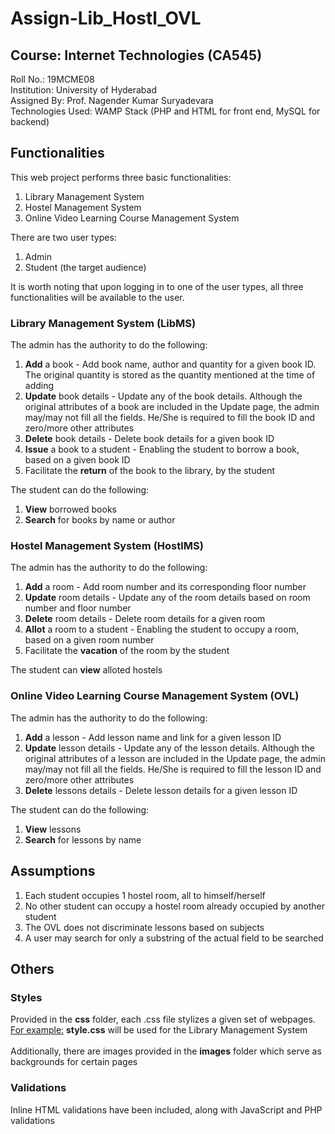 # Assign-Lib_Hostl_OVL
## Course: Internet Technologies (CA545)

Roll No.: 19MCME08<br>
Institution: University of Hyderabad<br>
Assigned By: Prof. Nagender Kumar Suryadevara<br>
Technologies Used: WAMP Stack (PHP and HTML for front end, MySQL for backend)

## Functionalities
This web project performs three basic functionalities:
1. Library Management System
2. Hostel Management System
3. Online Video Learning Course Management System

There are two user types:
1. Admin
2. Student (the target audience)

It is worth noting that upon logging in to one of the user types, all three functionalities will be available to the user.

### Library Management System (LibMS)
The admin has the authority to do the following:
1. **Add** a book - Add book name, author and quantity for a given book ID. The original quantity is stored as the quantity mentioned at the time of adding
2. **Update** book details - Update any of the book details. Although the original attributes of a book are included in the Update page, the admin may/may not fill all the fields. He/She is required to fill the book ID and zero/more other attributes
3. **Delete** book details - Delete book details for a given book ID
4. **Issue** a book to a student - Enabling the student to borrow a book, based on a given book ID
5. Facilitate the **return** of the book to the library, by the student

The student can do the following:
1. **View** borrowed books
2. **Search** for books by name or author

### Hostel Management System (HostlMS)
The admin has the authority to do the following:
1. **Add** a room - Add room number and its corresponding floor number
2. **Update** room details - Update any of the room details based on room number and floor number
3. **Delete** room details - Delete room details for a given room
4. **Allot** a room to a student - Enabling the student to occupy a room, based on a given room number
5. Facilitate the **vacation** of the room by the student

The student can **view** alloted hostels

### Online Video Learning Course Management System (OVL)
The admin has the authority to do the following:
1. **Add** a lesson - Add lesson name and link for a given lesson ID
2. **Update** lesson details - Update any of the lesson details. Although the original attributes of a lesson are included in the Update page, the admin may/may not fill all the fields. He/She is required to fill the lesson ID and zero/more other attributes
3. **Delete** lessons details - Delete lesson details for a given lesson ID

The student can do the following:
1. **View** lessons
2. **Search** for lessons by name

## Assumptions
1. Each student occupies 1 hostel room, all to himself/herself
2. No other student can occupy a hostel room already occupied by another student
3. The OVL does not discriminate lessons based on subjects
4. A user may search for only a substring of the actual field to be searched

## Others

### Styles
Provided in the **css** folder, each .css file stylizes a given set of webpages.<br>
<ins>For example:</ins> **style.css** will be used for the Library Management System<br><br>
Additionally, there are images provided in the **images** folder which serve as backgrounds for certain pages

### Validations
Inline HTML validations have been included, along with JavaScript and PHP validations
